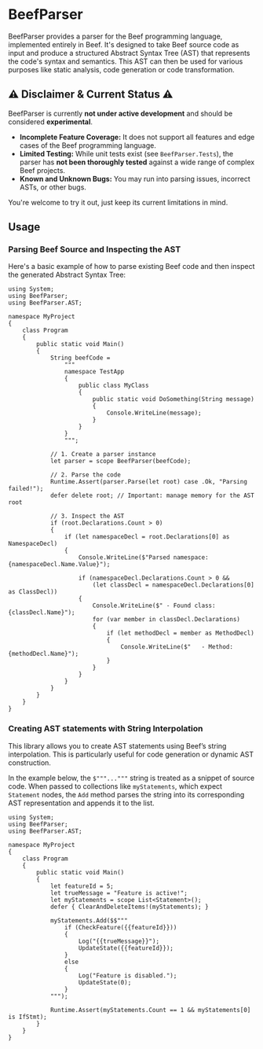 # BeefParser

BeefParser provides a parser for the Beef programming language, implemented entirely in Beef. It's designed to take Beef source code as input and produce a structured Abstract Syntax Tree (AST) that represents the code's syntax and semantics. This AST can then be used for various purposes like static analysis, code generation or code transformation.

## ⚠️ Disclaimer & Current Status ⚠️

BeefParser is currently **not under active development** and should be considered **experimental**.

*   **Incomplete Feature Coverage:** It does not support all features and edge cases of the Beef programming language.
*   **Limited Testing:** While unit tests exist (see `BeefParser.Tests`), the parser has **not been thoroughly tested** against a wide range of complex Beef projects.
*   **Known and Unknown Bugs:** You may run into parsing issues, incorrect ASTs, or other bugs.

You're welcome to try it out, just keep its current limitations in mind.

## Usage

### Parsing Beef Source and Inspecting the AST

Here's a basic example of how to parse existing Beef code and then inspect the generated Abstract Syntax Tree:

```bf
using System;
using BeefParser;
using BeefParser.AST;

namespace MyProject
{
    class Program
    {
        public static void Main()
        {
            String beefCode =
                """
                namespace TestApp
                {
                    public class MyClass
                    {
                        public static void DoSomething(String message)
                        {
                            Console.WriteLine(message);
                        }
                    }
                }
                """;

            // 1. Create a parser instance
            let parser = scope BeefParser(beefCode);

            // 2. Parse the code
            Runtime.Assert(parser.Parse(let root) case .Ok, "Parsing failed!");
            defer delete root; // Important: manage memory for the AST root

            // 3. Inspect the AST
            if (root.Declarations.Count > 0)
            {
                if (let namespaceDecl = root.Declarations[0] as NamespaceDecl)
                {
                    Console.WriteLine($"Parsed namespace: {namespaceDecl.Name.Value}");

                    if (namespaceDecl.Declarations.Count > 0 &&
                        (let classDecl = namespaceDecl.Declarations[0] as ClassDecl))
                    {
                        Console.WriteLine($" - Found class: {classDecl.Name}");
                        for (var member in classDecl.Declarations)
                        {
                            if (let methodDecl = member as MethodDecl)
                            {
                                Console.WriteLine($"   - Method: {methodDecl.Name}");
                            }
                        }
                    }
                }
            }
        }
    }
}
```

### Creating AST statements with String Interpolation

This library allows you to create AST statements using Beef’s string interpolation. This is particularly useful for code generation or dynamic AST construction.

In the example below, the `$"""..."""` string is treated as a snippet of source code. When passed to collections like `myStatements`, which expect `Statement` nodes, the `Add` method parses the string into its corresponding AST representation and appends it to the list.

```bf
using System;
using BeefParser;
using BeefParser.AST;

namespace MyProject
{
    class Program
    {
        public static void Main()
        {
            let featureId = 5;
            let trueMessage = "Feature is active!";
            let myStatements = scope List<Statement>();
            defer { ClearAndDeleteItems!(myStatements); }

            myStatements.Add($$"""
                if (CheckFeature({{featureId}}))
                {
                    Log("{{trueMessage}}");
                    UpdateState({{featureId}});
                }
                else
                {
                    Log("Feature is disabled.");
                    UpdateState(0);
                }
            """);

            Runtime.Assert(myStatements.Count == 1 && myStatements[0] is IfStmt);
        }
    }
}
```